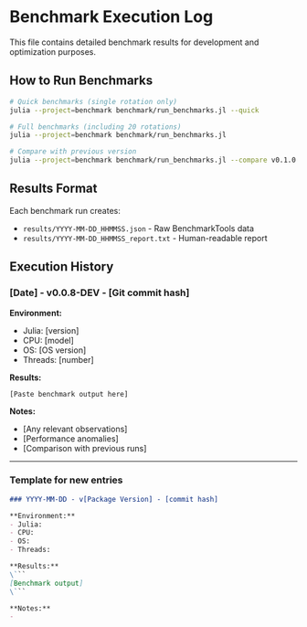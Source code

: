 # Benchmark Execution Log

This file contains detailed benchmark results for development and optimization purposes.

## How to Run Benchmarks

```bash
# Quick benchmarks (single rotation only)
julia --project=benchmark benchmark/run_benchmarks.jl --quick

# Full benchmarks (including 20 rotations)
julia --project=benchmark benchmark/run_benchmarks.jl

# Compare with previous version
julia --project=benchmark benchmark/run_benchmarks.jl --compare v0.1.0
```

## Results Format

Each benchmark run creates:
- `results/YYYY-MM-DD_HHMMSS.json` - Raw BenchmarkTools data
- `results/YYYY-MM-DD_HHMMSS_report.txt` - Human-readable report

## Execution History

### [Date] - v0.0.8-DEV - [Git commit hash]

**Environment:**
- Julia: [version]
- CPU: [model]
- OS: [OS version]
- Threads: [number]

**Results:**
```
[Paste benchmark output here]
```

**Notes:**
- [Any relevant observations]
- [Performance anomalies]
- [Comparison with previous runs]

---

### Template for new entries

```markdown
### YYYY-MM-DD - v[Package Version] - [commit hash]

**Environment:**
- Julia: 
- CPU: 
- OS: 
- Threads: 

**Results:**
\```
[Benchmark output]
\```

**Notes:**
- 
```